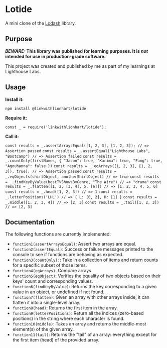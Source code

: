 # Lotide

A mini clone of the [Lodash](https://lodash.com) library.

## Purpose

**_BEWARE:_ This library was published for learning purposes. It is _not_ intended for use in production-grade software.**

This project was created and published by me as part of my learnings at Lighthouse Labs. 

## Usage

**Install it:**

`npm install @linkwithlionhart/lotide`

**Require it:**

`const _ = require('linkwithlionhart/lotide');`

**Call it:**

`const results = _.assertArraysEqual([1, 2, 3], [1, 2, 3]); // => Assertion passed`
`const results = _.assertEqual("Lighthouse Labs", "Bootcamp") // => Assertion failed`
`const results = _.countOnly(firstNames, { "Jason": true, "Karima": true, "Fang": true, "Agouhanna": false })`
`const results = _.eqArrays([1, 2, 3], [1, 2, 3]), true); // => Assertion passed`
`const results = _.eqObjects(shirtObject, anotherShirtObject) // => true`
`const results = _.findKeyByValue(bestTVShowsByGenre, "The Wire") // => "drama"`
`const results = _.flatten([1, 2, [3, 4], 5, [6]]) // => [1, 2, 3, 4, 5, 6]`
`const results = _.head([1, 2, 3]) // => 1`
`const results = _.letterPositions('LHL') // => { L: [0, 2], H: [1] }`
`const results = _.middle([1, 2, 3, 4]) // => [2, 3]`
`const results = _.tail([1, 2, 3]) // => [2, 3]`

## Documentation

The following functions are currently implemented:
* `function1(assertArraysEqual)`: Assert two arrays are equal.
* `function2(assertEqual)`: Success or failure messages printed to the console to see if functions are behaving as expected.
* `function3(countOnly):`: Take in a collection of items and return counts for a specific subset of those items.
* `function4(eqArrays)`: Compare arrays.
* `function5(eqObject)`: Verifies the equality of two objects based on their keys' count and corresponding values.
* `function6(findKeyByValue)`: Returns the key corresponding to a given value in an object, or undefined if not found.
* `function7(flatten)`: Given an array with other arrays inside, it can flatten it into a single-level array.
* `function8(head)`: Returns the first item in the array.
* `function9(letterPositions)`: Return all the indices (zero-based positions) in the string where each character is found.
* `function10(middle)`: Takes an array and returns the middle-most element(s) of the given array.
* `function11(tail)`: Returns the "tail" of an array: everything except for the first item (head) of the provided array.